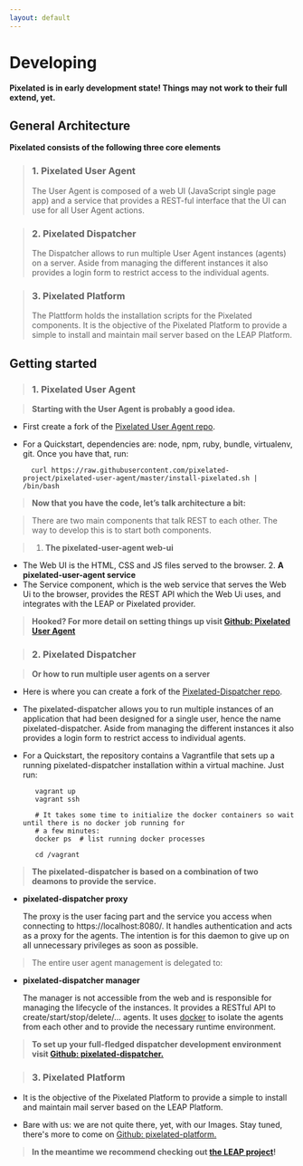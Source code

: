 ```yaml
---
layout: default
--- 
```


Developing
==========

**Pixelated is in early development state! Things may not work to their full extend, yet.** 

General Architecture
--------------------
**Pixelated consists of the following three core elements**

>### 1. Pixelated User Agent 
>The User Agent is composed of a web UI (JavaScript single page app) and a service that provides a REST-ful interface that the UI can use for all User Agent actions. 

>### 2. Pixelated Dispatcher
>The Dispatcher allows to run multiple User Agent instances (agents) on a server. Aside from managing the different instances it also provides a login form to restrict access to the individual agents.

>### 3. Pixelated Platform 
>The Plattform holds the installation scripts for the Pixelated components. It is the objective of the Pixelated Platform to provide a simple to install and maintain mail server based on the LEAP Platform.


Getting started
---------------

>### 1. Pixelated User Agent
 
>**Starting with the User Agent is probably a good idea.**

* First create a fork of the <a href="https://github.com/pixelated-project/pixelated-user-agent">Pixelated User Agent repo</a>.

* For a Quickstart, dependencies are: node, npm, ruby, bundle, virtualenv, git. Once you have that, run:

        curl https://raw.githubusercontent.com/pixelated-project/pixelated-user-agent/master/install-pixelated.sh | /bin/bash

>**Now that you have the code, let’s talk architecture a bit:**

>There are two main components that talk REST to each other. The way to develop this is to start both components.

>  1. __The pixelated-user-agent web-ui__
* The Web UI is the HTML, CSS and JS files served to the browser.
  2. __A pixelated-user-agent service__
* The Service component, which is the web service that serves the Web Ui to the browser, provides the REST API which the Web Ui uses, and integrates with the LEAP or Pixelated provider.
  
>**Hooked? For more detail on setting things up visit <a href= "https://github.com/pixelated-project/pixelated-user-agent">Github: Pixelated User Agent</a>**


>### 2. Pixelated Dispatcher

>**Or how to run multiple user agents on a server**

* Here is where you can create a fork of the <a href="https://github.com/pixelated-project/pixelated-dispatcher">Pixelated-Dispatcher repo</a>.

* The pixelated-dispatcher allows you to run multiple instances of an application that had been designed for a single user, hence the name pixelated-dispatcher. Aside from managing the different instances it also provides a login form to restrict access to individual agents.

* For a Quickstart, the repository contains a Vagrantfile that sets up a running pixelated-dispatcher installation within a virtual machine. Just run:
 
         vagrant up
         vagrant ssh
 
         # It takes some time to initialize the docker containers so wait until there is no docker job running for
         # a few minutes:
         docker ps  # list running docker processes
 
         cd /vagrant
         
>**The pixelated-dispatcher is based on a combination of two deamons to provide the service.**

* __pixelated-dispatcher proxy__

    The proxy is the user facing part and the service you access when connecting to https://localhost:8080/.
    It handles authentication and acts as a proxy for the agents. The intention is for this daemon to give up on
    all unnecessary privileges as soon as possible.


>The entire user agent management is delegated to:

* __pixelated-dispatcher manager__

    The manager is not accessible from the web and is responsible for managing the lifecycle of the instances.
    It provides a RESTful API to create/start/stop/delete/... agents. It uses [docker](https://github.com/dotcloud/docker)
    to isolate the agents from each other and to provide the necessary runtime environment.

        
>**To set up your full-fledged dispatcher development environment visit <a href="https://github.com/pixelated-project/pixelated-dispatcher">Github: pixelated-dispatcher.</a>** 


>### 3. Pixelated Platform

* It is the objective of the Pixelated Platform to provide a simple to install and maintain mail server based on the LEAP Platform.

* Bare with us: we are not quite there, yet, with our Images. Stay tuned, there's more to come on <a href="https://github.com/pixelated-project/pixelated-platform">Github: pixelated-platform.</a>

>**In the meantime we recommend checking out <a href="https://leap.se/en">the LEAP project</a>!**
